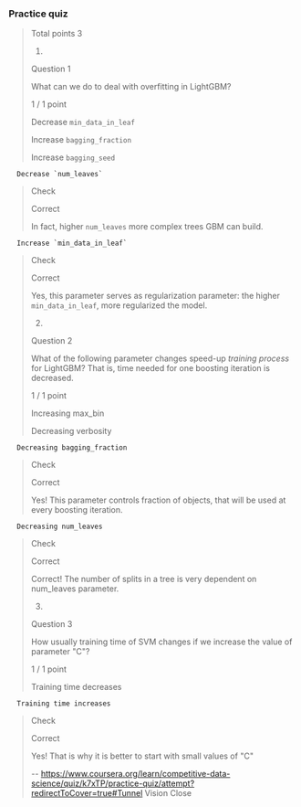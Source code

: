 ### Practice quiz
> 
> Total points 3
> 
> 1.
> 
> Question 1
> 
> What can we do to deal with overfitting in LightGBM?
> 
> 1 / 1 point
> 
>  Decrease `min_data_in_leaf` 
> 
>  Increase `bagging_fraction` 
> 
>  Increase `bagging_seed` 
> 

      Decrease `num_leaves` 
> 
> Check
> 
> Correct
> 
> In fact, higher `num_leaves` more complex trees GBM can build.
> 

      Increase `min_data_in_leaf` 
> 
> Check
> 
> Correct
> 
> Yes, this parameter serves as regularization parameter: the higher `min_data_in_leaf`, more regularized the model.
> 
> 2.
> 
> Question 2
> 
> What of the following parameter changes speed-up _training process_ for LightGBM? That is, time needed for one boosting iteration is decreased.
> 
> 1 / 1 point
> 
>  Increasing max_bin 
> 
>  Decreasing verbosity 
> 

      Decreasing bagging_fraction 
> 
> Check
> 
> Correct
> 
> Yes! This parameter controls fraction of objects, that will be used at every boosting iteration.
> 

      Decreasing num_leaves 
> 
> Check
> 
> Correct
> 
> Correct! The number of splits in a tree is very dependent on num_leaves parameter.
> 
> 3.
> 
> Question 3
> 
> How usually training time of SVM changes if we increase the value of parameter "C"?
> 
> 1 / 1 point
> 
>  Training time decreases 
> 

      Training time increases 
> 
> Check
> 
> Correct
> 
> Yes! That is why it is better to start with small values of "C"
>
> -- https://www.coursera.org/learn/competitive-data-science/quiz/k7xTP/practice-quiz/attempt?redirectToCover=true#Tunnel Vision Close
